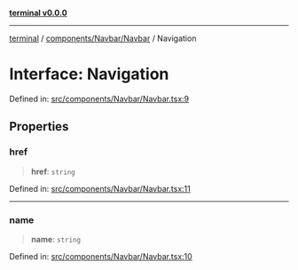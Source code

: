 [**terminal v0.0.0**](../../../../README.md)

***

[terminal](../../../../README.md) / [components/Navbar/Navbar](../README.md) / Navigation

# Interface: Navigation

Defined in: [src/components/Navbar/Navbar.tsx:9](https://github.com/FlaviusAugustus/TERMINAL/blob/258124fac8603be0937ac71a9a4235f9a6b6ea30/Client/src/components/Navbar/Navbar.tsx#L9)

## Properties

### href

> **href**: `string`

Defined in: [src/components/Navbar/Navbar.tsx:11](https://github.com/FlaviusAugustus/TERMINAL/blob/258124fac8603be0937ac71a9a4235f9a6b6ea30/Client/src/components/Navbar/Navbar.tsx#L11)

***

### name

> **name**: `string`

Defined in: [src/components/Navbar/Navbar.tsx:10](https://github.com/FlaviusAugustus/TERMINAL/blob/258124fac8603be0937ac71a9a4235f9a6b6ea30/Client/src/components/Navbar/Navbar.tsx#L10)
